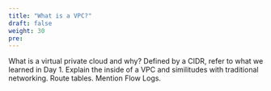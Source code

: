 ```yaml
---
title: "What is a VPC?"
draft: false
weight: 30
pre: 
---
```



What is a virtual private cloud and why?
Defined by a CIDR, refer to what we learned in Day 1.
Explain the inside of a VPC and similitudes with traditional networking.
Route tables.
Mention Flow Logs.







